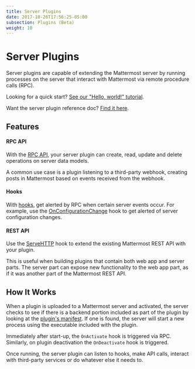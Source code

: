 ```yaml
---
title: Server Plugins
date: 2017-10-26T17:56:25-05:00
subsection: Plugins (Beta)
weight: 10
---
```


# Server Plugins

Server plugins are capable of extending the Mattermost server by running processes on the server that interact with Mattermost via remote procedure calls (RPC).

Looking for a quick start? [See our "Hello, world!" tutorial](/extend/plugins/server/hello-world/).

Want the server plugin reference doc? [Find it here](/extend/plugins/server/reference/).

## Features

#### RPC API

With the [RPC API](/extend/plugins/server/reference/#API), your server plugin can create, read, update and delete operations on server data models.

A common use case is a plugin listening to a third-party webhook, creating posts in Mattermost based on events received from the webhook.

#### Hooks

With [hooks](/extend/plugins/server/reference/#Hooks), get alerted by RPC when certain server events occur. For example, use the [OnConfigurationChange](/extend/plugins/server/reference/#Hooks.OnConfigurationChange) hook to get alerted of server configuration changes.

#### REST API

Use the [ServeHTTP](/extend/plugins/server/reference/#Hooks.ServeHTTP) hook to extend the existing Mattermost REST API with your plugin.

This is useful when building plugins that contain both web app and server parts. The server part can expose new functionality to the web app part, as if it was another part of the Mattermost REST API.

## How It Works

When a plugin is uploaded to a Mattermost server and activated, the server checks to see if there is a backend portion included as part of the plugin by looking at the [plugin's manifest](/extend/plugins/manifest-reference/). If one is found, the server will start a new process using the executable included with the plugin.

Immediately after start-up, the `OnActivate` hook is triggered via RPC. Similarly, on plugin deactivation the `OnDeactivate` hook is triggered.

Once running, the server plugin can listen to hooks, make API calls, interact with third-party services or do whatever else it needs to.

